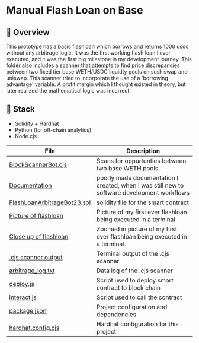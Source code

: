 # Manual Flash Loan on Base

## 📍 Overview

This prototype has a basic flashloan which borrows and returns 1000 usdc without any arbitrage logic. It was the first working flash loan
I ever executed, and it was the first big milestone in my development journey.  This folder also includes a scanner that attempts to find price 
discrepancies between two fixed tier base WETH/USDC liquidty pools on sushiswap and uniswap. This scanner tried to incorporate the use of a 
'borrowing advantage' variable. A profit margin which I thought existed in theory, but later realized the mathematical logic was incorrect. 

## 🔧 Stack
- Solidity + Hardhat
- Python (for off-chain analytics)
- Node.cjs

| File | Description |
|------|-------------|
| [BlockScannerBot.cjs](./BlockScannerBot.cjs) | Scans for oppurtunties between two base WETH pools |
| [Documentation](./Documentation) | poorly made documentation I created, when I was still new to software development workflows |
| [FlashLoanArbitrageBot23.sol](./FlashLoanArbitrageBot23.sol) | solidity file for the smart contract |
| [Picture of flashloan](./IMG_6076.jpeg) | Picture of my first ever flashloan being executed in a terminal |
| [Close up of flashloan](./IMG_6079.png) | Zoomed in picture of my first ever flashloan being executed in a terminal |
| [.cjs scanner output](./Screenshot%202025-08-20%20001842.png) | Terminal output of the .cjs scanner |
| [arbitrage_log.txt](./arbitrage_log.txt) | Data log of the .cjs scanner |
| [deploy.js](./deploy.js) | Script used to deploy smart contract to block chain |
| [interact.js](./interact.js) | Script used to call the contract |
| [package.json](./package.json) | Project configuration and dependencies |
| [hardhat.config.cjs](./hardhat.config.cjs) | Hardhat configuration for this project |

